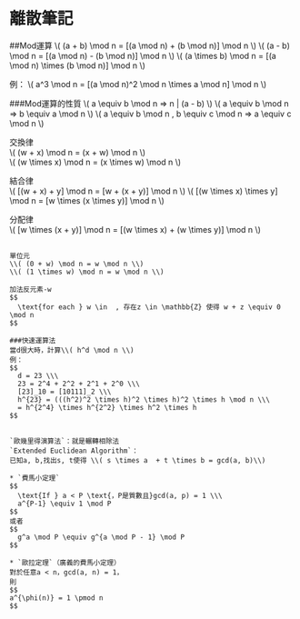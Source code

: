 # 離散筆記

##Mod運算
\\( (a + b) \mod n = [(a \mod n) + (b \mod n)] \mod n \\)
\\( (a - b) \mod n = [(a \mod n) - (b \mod n)] \mod n \\)
\\( (a \times b) \mod n = [(a \mod n) \times (b \mod n)] \mod n \\)

例：
\\( a^3 \mod n = [(a \mod n)^2 \mod n \times a \mod n] \mod n \\)

###Mod運算的性質
\\( a \equiv b \mod n => n | (a - b) \\)
\\( a \equiv b \mod n => b \equiv a \mod n \\)
\\( a \equiv b \mod n , b \equiv c \mod n => a \equiv c \mod n \\)

交換律  
\\( (w + x) \mod n = (x + w) \mod n \\)  
\\( (w \times x) \mod n = (x \times w) \mod n \\)

結合律  
\\( [(w + x) + y] \mod n = [w + (x + y)] \mod n \\)
\\( [(w \times x) \times y] \mod n = [w \times (x \times y)] \mod n \\)

分配律  
\\( [w \times (x + y)] \mod n = [(w \times x) + (w \times y)] \mod n \\)
~~~ \( [w + (x \times y)] \mod n = [(w + x) \times (w + y)] \mod n \) ~~~ 筆記有誤 

單位元  
\\( (0 + w) \mod n = w \mod n \\)
\\( (1 \times w) \mod n = w \mod n \\)

加法反元素-w  
$$
  \text{for each } w \in  , 存在z \in \mathbb{Z} 使得 w + z \equiv 0 \mod n
$$

###快速運算法
當d很大時，計算\\( h^d \mod n \\)
例：
$$
  d = 23 \\\
  23 = 2^4 + 2^2 + 2^1 + 2^0 \\\
  [23]_10 = [10111]_2 \\\
  h^{23} = (((h^2)^2 \times h)^2 \times h)^2 \times h \mod n \\\
  = h^{2^4} \times h^{2^2} \times h^2 \times h
$$


`歐幾里得演算法`：就是輾轉相除法  
`Extended Euclidean Algorithm`：
已知a, b,找出s, t使得 \\( s \times a  + t \times b = gcd(a, b)\\)

* `費馬小定理`
$$
  \text{If } a < P \text{，P是質數且}gcd(a, p) = 1 \\\
  a^{P-1} \equiv 1 \mod P 
$$
或者
$$
  g^a \mod P \equiv g^{a \mod P - 1} \mod P
$$

* `歐拉定理`（廣義的費馬小定理）
對於任意a < n，gcd(a, n) = 1，
則
$$
a^{\phi(n)} = 1 \pmod n
$$